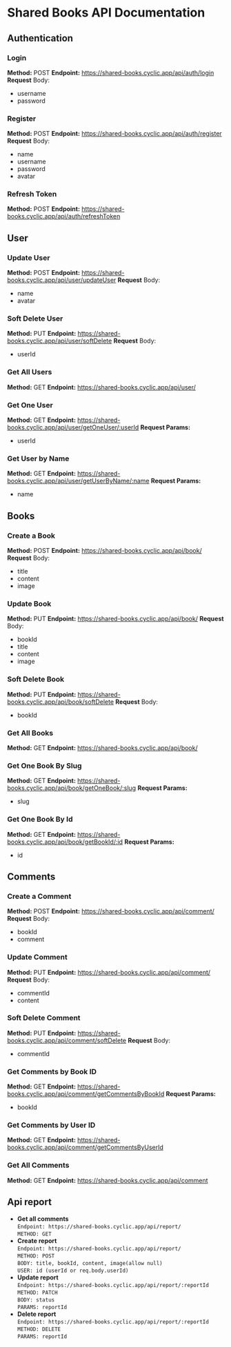 # Shared Books API Documentation

## Authentication

### Login

**Method:** POST
**Endpoint:** <https://shared-books.cyclic.app/api/auth/login>
**Request** Body:

- username
- password

### Register

**Method:** POST
**Endpoint:** <https://shared-books.cyclic.app/api/auth/register>
**Request** Body:

- name
- username
- password
- avatar

### Refresh Token

**Method:** POST
**Endpoint:** <https://shared-books.cyclic.app/api/auth/refreshToken>

## User

### Update User

**Method:** POST
**Endpoint:** <https://shared-books.cyclic.app/api/user/updateUser>
**Request** Body:

- name
- avatar

### Soft Delete User

**Method:** PUT
**Endpoint:** <https://shared-books.cyclic.app/api/user/softDelete>
**Request** Body:

- userId

### Get All Users

**Method:** GET
**Endpoint:** <https://shared-books.cyclic.app/api/user/>

### Get One User

**Method:** GET
**Endpoint:** <https://shared-books.cyclic.app/api/user/getOneUser/:userId>
**Request Params:**

- userId

### Get User by Name

**Method:** GET
**Endpoint:** <https://shared-books.cyclic.app/api/user/getUserByName/:name>
**Request Params:**

- name

## Books

### Create a Book

**Method:** POST
**Endpoint:** <https://shared-books.cyclic.app/api/book/>
**Request** Body:

- title
- content
- image

### Update Book

**Method:** PUT
**Endpoint:** <https://shared-books.cyclic.app/api/book/>
**Request** Body:

- bookId
- title
- content
- image

### Soft Delete Book

**Method:** PUT
**Endpoint:** <https://shared-books.cyclic.app/api/book/softDelete>
**Request** Body:

- bookId

### Get All Books

**Method:** GET
**Endpoint:** <https://shared-books.cyclic.app/api/book/>

### Get One Book By Slug

**Method:** GET
**Endpoint:** <https://shared-books.cyclic.app/api/book/getOneBook/:slug>
**Request Params:**

- slug

### Get One Book By Id

**Method:** GET
**Endpoint:** <https://shared-books.cyclic.app/api/book/getBookId/:id>
**Request Params:**

- id

## Comments

### Create a Comment

**Method:** POST
**Endpoint:** <https://shared-books.cyclic.app/api/comment/>
**Request** Body:

- bookId
- comment

### Update Comment

**Method:** PUT
**Endpoint:** <https://shared-books.cyclic.app/api/comment/>
**Request** Body:

- commentId
- content

### Soft Delete Comment

**Method:** PUT
**Endpoint:** <https://shared-books.cyclic.app/api/comment/softDelete>
**Request** Body:

- commentId

### Get Comments by Book ID

**Method:** GET
**Endpoint:** <https://shared-books.cyclic.app/api/comment/getCommentsByBookId>
**Request Params:**

- bookId

### Get Comments by User ID

**Method:** GET
**Endpoint:** <https://shared-books.cyclic.app/api/comment/getCommentsByUserId>

### Get All Comments

**Method:** GET
**Endpoint:** <https://shared-books.cyclic.app/api/comment>

## Api report

- **Get all comments**\
    `Endpoint: https://shared-books.cyclic.app/api/report/`\
    `METHOD: GET`
- **Create report**\
    `Endpoint: https://shared-books.cyclic.app/api/report/`\
    `METHOD: POST`\
    `BODY: title, bookId, content, image(allow null)`\
    `USER: id (userId or req.body.userId)`
- **Update report** \
    `Endpoint: https://shared-books.cyclic.app/api/report/:reportId`\
    `METHOD: PATCH`\
    `BODY: status`\
    `PARAMS: reportId`
- **Delete report**\
    `Endpoint: https://shared-books.cyclic.app/api/report/:reportId`\
    `METHOD: DELETE`\
    `PARAMS: reportId`
